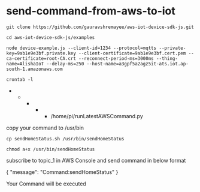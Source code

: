 # send-command-from-aws-to-iot


`git clone https://github.com/gauravshremayee/aws-iot-device-sdk-js.git`

`cd aws-iot-device-sdk-js/examples`

`node device-example.js --client-id=1234 --protocol=mqtts --private-key=9ab1e9e3bf.private.key --client-certificate=9ab1e9e3bf.cert.pem --ca-certificate=root-CA.crt --reconnect-period-ms=3000ms --thing-name=AlishaIoT --delay-ms=250 --host-name=a3gpf5a2agz5it-ats.iot.ap-south-1.amazonaws.com`

`crontab -l`

* * * * * /home/pi/runLatestAWSCommand.py

copy your command to /usr/bin

`cp sendHomeStatus.sh /usr/bin/sendHomeStatus`

`chmod a+x /usr/bin/sendHomeStatus`

subscribe to topic_1 in AWS Console and send command in below format

{
  "message": "Command:sendHomeStatus"
}

Your Command will be executed
